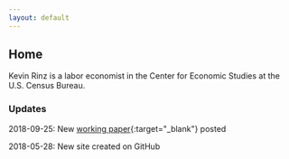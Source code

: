 ```yaml
---
layout: default
---
```


## Home

Kevin Rinz is a labor economist in the Center for Economic Studies at the U.S. Census Bureau.

### Updates

2018-09-25: New [working paper](concentration.pdf){:target="_blank"} posted

2018-05-28: New site created on GitHub